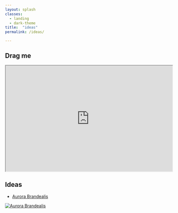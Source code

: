 ```yaml
---
layout: splash
classes:
  - landing
  - dark-theme
title:  "ideas"
permalink: /ideas/

---
```


## Drag me

<center>

<iframe src="https://benpercifield.github.io/DragBen.html" width="550" height="350"></iframe> </center>

## Ideas

* [Aurora Brandealis](https://www.youtube.com/watch?v=FwwQmDsgi1g)


[![Aurora Brandealis](https://img.youtube.com/vi/FwwQmDsgi1g/0.jpg)](https://www.youtube.com/watch?v=FwwQmDsgi1g)
